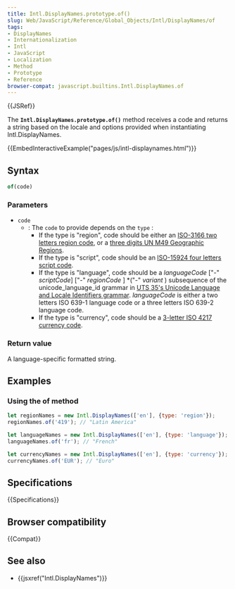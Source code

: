 ```yaml
---
title: Intl.DisplayNames.prototype.of()
slug: Web/JavaScript/Reference/Global_Objects/Intl/DisplayNames/of
tags:
- DisplayNames
- Internationalization
- Intl
- JavaScript
- Localization
- Method
- Prototype
- Reference
browser-compat: javascript.builtins.Intl.DisplayNames.of
---
```

{{JSRef}}

The **`Intl.DisplayNames.prototype.of()`** method receives a code and returns a
string based on the locale and options provided when instantiating
Intl.DisplayNames.

{{EmbedInteractiveExample("pages/js/intl-displaynames.html")}}

<!-- The source for this interactive example is stored in a GitHub repository. If you'd like to contribute to the interactive examples project, please clone https://github.com/mdn/interactive-examples and send us a pull request. -->

## Syntax

```js
of(code)
```

### Parameters

- `code`
  - : The `code` to provide depends on the `type` :
    - If the type is "region", code should be either an
      [ISO-3166 two letters region code](https://www.iso.org/iso-3166-country-codes.html),
      or a
      [three digits UN M49 Geographic Regions](https://unstats.un.org/unsd/methodology/m49/).
    - If the type is "script", code should be an
      [ISO-15924 four letters script code](http://unicode.org/iso15924/iso15924-codes.html).
    - If the type is "language", code should be a _languageCode_ \["-"
      _scriptCode_] \["-" _regionCode_ ] \*("-" _variant_ ) subsequence of the
      unicode_language_id grammar in
      [UTS 35's Unicode Language and Locale Identifiers grammar](http://unicode.org/reports/tr35/#Unicode_language_identifier).
      _languageCode_ is either a two letters ISO 639-1 language code or a three
      letters ISO 639-2 language code.
    - If the type is "currency", code should be a
      [3-letter ISO 4217 currency code](https://www.iso.org/iso-4217-currency-codes.html).

### Return value

A language-specific formatted string.

## Examples

### Using the of method

```js
let regionNames = new Intl.DisplayNames(['en'], {type: 'region'});
regionNames.of('419'); // "Latin America"

let languageNames = new Intl.DisplayNames(['en'], {type: 'language'});
languageNames.of('fr'); // "French"

let currencyNames = new Intl.DisplayNames(['en'], {type: 'currency'});
currencyNames.of('EUR'); // "Euro"
```

## Specifications

{{Specifications}}

## Browser compatibility

{{Compat}}

## See also

- {{jsxref("Intl.DisplayNames")}}
